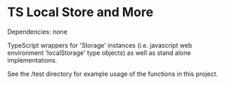 TS Local Store and More
==============

Dependencies:
none

TypeScript wrappers for 'Storage' instances (i.e. javascript web environment 'localStorage' type objects) as well as stand alone implementations. 

See the /test directory for example usage of the functions in this project. 

